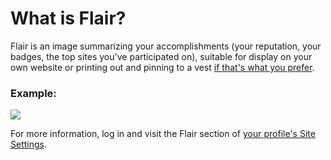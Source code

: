 # What is Flair?
Flair is an image summarizing your accomplishments (your reputation, your badges, the top sites you've participated on), suitable for display on your own website or printing out and pinning to a vest [if that's what you prefer](https://www.youtube.com/watch?v=KJtrLKGZZFg). 

### Example:

![](https://stackoverflow.com/users/flair/10.png)

For more information, log in and visit the Flair section of [your profile's Site Settings](/users/edit/current).

